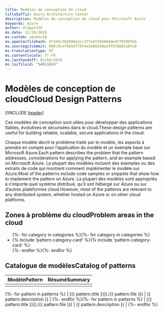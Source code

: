 ```yaml
---
title: Modèles de conception de cloud
titleSuffix: Azure Architecture Center
description: Modèles de conception de cloud pour Microsoft Azure
keywords: Azure
author: dragon119
ms.date: 12/10/2018
ms.custom: seodec18
ms.openlocfilehash: 873d4cf02690a2cc3ffe4f35b044dedf70700fb5
ms.sourcegitcommit: 680c9cef945dff6fee5e66b38e24f07804510fa9
ms.translationtype: HT
ms.contentlocale: fr-FR
ms.lasthandoff: 01/04/2019
ms.locfileid: "54011019"
---
```

# <a name="cloud-design-patterns"></a><span data-ttu-id="48b88-104">Modèles de conception de cloud</span><span class="sxs-lookup"><span data-stu-id="48b88-104">Cloud Design Patterns</span></span>

[!INCLUDE [header](../../_includes/header.md)]

<span data-ttu-id="48b88-105">Ces modèles de conception sont utiles pour développer des applications fiables, évolutives et sécurisées dans le cloud.</span><span class="sxs-lookup"><span data-stu-id="48b88-105">These design patterns are useful for building reliable, scalable, secure applications in the cloud.</span></span>

<span data-ttu-id="48b88-106">Chaque modèle décrit le problème traité par le modèle, les aspects à prendre en compte pour l’application du modèle et un exemple basé sur Microsoft Azure.</span><span class="sxs-lookup"><span data-stu-id="48b88-106">Each pattern describes the problem that the pattern addresses, considerations for applying the pattern, and an example based on Microsoft Azure.</span></span> <span data-ttu-id="48b88-107">La plupart des modèles incluent des exemples ou des extraits de code qui montrent comment implémenter le modèle sur Azure.</span><span class="sxs-lookup"><span data-stu-id="48b88-107">Most of the patterns include code samples or snippets that show how to implement the pattern on Azure.</span></span> <span data-ttu-id="48b88-108">La plupart des modèles sont appropriés à n’importe quel système distribué, qu’il soit hébergé sur Azure ou sur d’autres plateformes cloud.</span><span class="sxs-lookup"><span data-stu-id="48b88-108">However, most of the patterns are relevant to any distributed system, whether hosted on Azure or on other cloud platforms.</span></span>

## <a name="problem-areas-in-the-cloud"></a><span data-ttu-id="48b88-109">Zones à problème du cloud</span><span class="sxs-lookup"><span data-stu-id="48b88-109">Problem areas in the cloud</span></span>

<!-- markdownlint-disable MD033 -->

<ul id="categories" class="panel">
<span data-ttu-id="48b88-110">{%- for category in categories %}</span><span class="sxs-lookup"><span data-stu-id="48b88-110">{%- for category in categories %}</span></span>
    <li>
    <span data-ttu-id="48b88-111">{% include ’pattern-category-card’ %}</span><span class="sxs-lookup"><span data-stu-id="48b88-111">{% include 'pattern-category-card' %}</span></span>
    </li>
<span data-ttu-id="48b88-112">{%- endfor %}</span><span class="sxs-lookup"><span data-stu-id="48b88-112">{%- endfor %}</span></span>
</ul>

<!-- markdownlint-enable MD033 -->

## <a name="catalog-of-patterns"></a><span data-ttu-id="48b88-113">Catalogue de modèles</span><span class="sxs-lookup"><span data-stu-id="48b88-113">Catalog of patterns</span></span>

| <span data-ttu-id="48b88-114">Modèle</span><span class="sxs-lookup"><span data-stu-id="48b88-114">Pattern</span></span> | <span data-ttu-id="48b88-115">Résumé</span><span class="sxs-lookup"><span data-stu-id="48b88-115">Summary</span></span> |
|---------|---------|
|         |         |

<span data-ttu-id="48b88-116">{%- for pattern in patterns %} | [{{ pattern.title }}](./{{ pattern.file }}) | {{ pattern.description }} | {%- endfor %}</span><span class="sxs-lookup"><span data-stu-id="48b88-116">{%- for pattern in patterns %} | [{{ pattern.title }}](./{{ pattern.file }}) | {{ pattern.description }} | {%- endfor %}</span></span>
